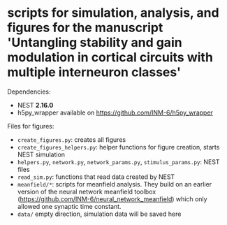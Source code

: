 # scripts for simulation, analysis, and figures for the manuscript 'Untangling stability and gain modulation in cortical circuits with multiple interneuron classes'

Dependencies:
 * NEST **2.16.0**
 * h5py_wrapper available on https://github.com/INM-6/h5py_wrapper

Files for figures:
  * `create_figures.py`: creates all figures
  * `create_figures_helpers.py`: helper functions for figure creation, starts NEST simulation
  * `helpers.py`, `network.py`, `network_params.py`, `stimulus_params.py`: NEST files
  * `read_sim.py`: functions that read data created by NEST
  * `meanfield/*`: scripts for meanfield analysis. They build on an earlier version of the neural network meanfield toolbox (https://github.com/INM-6/neural_network_meanfield) which only allowed one synaptic time constant.
  * `data/` empty direction, simulation data will be saved here
